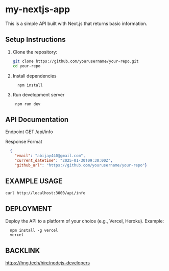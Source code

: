 # my-nextjs-app
This is a simple API built with Next.js that returns basic information.

## Setup Instructions

1. Clone the repository:
   ```bash
   git clone https://github.com/yourusername/your-repo.git
   cd your-repo
   ```

2. Install dependencies
   ```
     npm install
   ```
3. Run development server
   ```
    npm run dev
   ```

## API Documentation

  Endpoint
  GET /api/info

  Response Format

  ```json
    {
      "email": "abijay440@gmail.com",
      "current_datetime": "2025-01-30T09:30:00Z",
      "github_url": "https://github.com/yourusername/your-repo"}
  ```

## EXAMPLE USAGE
  ```bash
  curl http://localhost:3000/api/info
  ```

## DEPLOYMENT

  Deploy the API to a platform of your choice (e.g., Vercel, Heroku).
  Example:
  ```
    npm install -g vercel
    vercel
  ```

## BACKLINK
   https://hng.tech/hire/nodejs-developers


  
